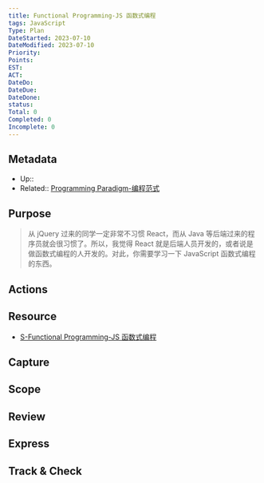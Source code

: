 ```yaml
---
title: Functional Programming-JS 函数式编程
tags: JavaScript
Type: Plan
DateStarted: 2023-07-10
DateModified: 2023-07-10
Priority:
Points:
EST:
ACT:
DateDo:
DateDue:
DateDone:
status:
Total: 0
Completed: 0
Incomplete: 0
---
```


## Metadata

- Up::
- Related:: [Programming Paradigm-编程范式](Programming-Paradigm-编程范式.md)

## Purpose

> 从 jQuery 过来的同学一定非常不习惯 React，而从 Java 等后端过来的程序员就会很习惯了。所以，我觉得 React 就是后端人员开发的，或者说是做函数式编程的人开发的。对此，你需要学习一下 JavaScript 函数式编程的东西。

## Actions

## Resource

- [S-Functional Programming-JS 函数式编程](S-Functional-Programming-JS-函数式编程.md)

## Capture

## Scope

## Review

## Express

## Track & Check

